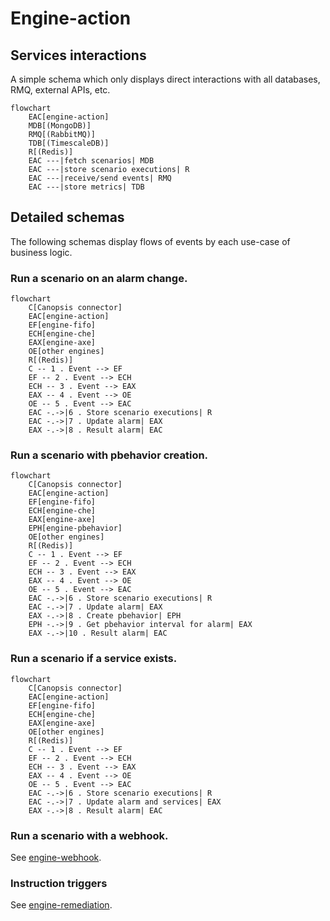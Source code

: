 # Engine-action

## Services interactions

A simple schema which only displays direct interactions with all databases, RMQ, external APIs, etc.

```mermaid
flowchart
    EAC[engine-action]
    MDB[(MongoDB)]
    RMQ[(RabbitMQ)]
    TDB[(TimescaleDB)]
    R[(Redis)]
    EAC ---|fetch scenarios| MDB
    EAC ---|store scenario executions| R
    EAC ---|receive/send events| RMQ
    EAC ---|store metrics| TDB
```

## Detailed schemas

The following schemas display flows of events by each use-case of business logic.

### Run a scenario on an alarm change.

```mermaid
flowchart
    C[Canopsis connector]
    EAC[engine-action]
    EF[engine-fifo]
    ECH[engine-che]
    EAX[engine-axe]
    OE[other engines]
    R[(Redis)]
    C -- 1 . Event --> EF
    EF -- 2 . Event --> ECH
    ECH -- 3 . Event --> EAX
    EAX -- 4 . Event --> OE
    OE -- 5 . Event --> EAC
    EAC -.->|6 . Store scenario executions| R
    EAC -.->|7 . Update alarm| EAX
    EAX -.->|8 . Result alarm| EAC
```

### Run a scenario with pbehavior creation.

```mermaid
flowchart
    C[Canopsis connector]
    EAC[engine-action]
    EF[engine-fifo]
    ECH[engine-che]
    EAX[engine-axe]
    EPH[engine-pbehavior]
    OE[other engines]
    R[(Redis)]
    C -- 1 . Event --> EF
    EF -- 2 . Event --> ECH
    ECH -- 3 . Event --> EAX
    EAX -- 4 . Event --> OE
    OE -- 5 . Event --> EAC
    EAC -.->|6 . Store scenario executions| R
    EAC -.->|7 . Update alarm| EAX
    EAX -.->|8 . Create pbehavior| EPH
    EPH -.->|9 . Get pbehavior interval for alarm| EAX
    EAX -.->|10 . Result alarm| EAC
```

### Run a scenario if a service exists.

```mermaid
flowchart
    C[Canopsis connector]
    EAC[engine-action]
    EF[engine-fifo]
    ECH[engine-che]
    EAX[engine-axe]
    OE[other engines]
    R[(Redis)]
    C -- 1 . Event --> EF
    EF -- 2 . Event --> ECH
    ECH -- 3 . Event --> EAX
    EAX -- 4 . Event --> OE
    OE -- 5 . Event --> EAC
    EAC -.->|6 . Store scenario executions| R
    EAC -.->|7 . Update alarm and services| EAX
    EAX -.->|8 . Result alarm| EAC
```

### Run a scenario with a webhook.

See [engine-webhook](./engine-webhook.md).

### Instruction triggers

See [engine-remediation](./engine-remediation.md).
